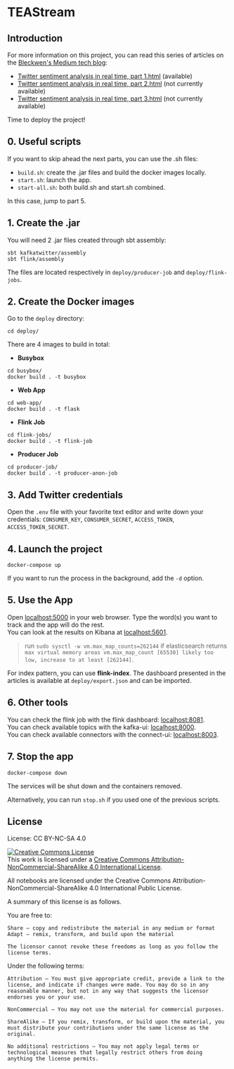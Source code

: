 # TEAStream

## Introduction

For more information on this project, you can read this series of articles on the [Bleckwen's Medium tech blog](https://medium.com/bleckwen):

- [Twitter sentiment analysis in real time, part 1.html](https://medium.com/bleckwen/twitter-sentiment-analysis-in-real-time-part-1-be3fcc0bb4a2) (available)
- [Twitter sentiment analysis in real time, part 2.html]() (not currently available)
- [Twitter sentiment analysis in real time, part 3.html]() (not currently available)

Time to deploy the project!

## 0. Useful scripts

If you want to skip ahead the next parts, you can use the .sh files:

- `build.sh`: create the .jar files and build the docker images locally.
- `start.sh`: launch the app.
- `start-all.sh`: both build.sh and start.sh combined.

In this case, jump to part 5.

## 1. Create the .jar

You will need 2 .jar files created through sbt assembly:

```
sbt kafkatwitter/assembly
sbt flink/assembly
```

The files are located respectively in `deploy/producer-job` and `deploy/flink-jobs`.

## 2. Create the Docker images

Go to the `deploy` directory:

```
cd deploy/
```

There are 4 images to build in total:

- **Busybox**
```
cd busybox/
docker build . -t busybox
```
- **Web App**  
```
cd web-app/
docker build . -t flask
```
- **Flink Job** 
```
cd flink-jobs/
docker build . -t flink-job
```
- **Producer Job**  
```
cd producer-job/
docker build . -t producer-anon-job
```

## 3. Add Twitter credentials

Open the `.env` file with your favorite text editor and write down your credentials: `CONSUMER_KEY`, `CONSUMER_SECRET`, `ACCESS_TOKEN`, `ACCESS_TOKEN_SECRET`.

## 4. Launch the project

```
docker-compose up
```
If you want to run the process in the background, add the `-d` option.

## 5. Use the App

Open [localhost:5000](https://localhost:5000) in your web browser. Type the word(s) you want to track and the app will do the rest.  
You can look at the results on Kibana at [localhost:5601](https://localhost:5601).
> run `sudo sysctl -w vm.max_map_counts=262144` if elasticsearch returns `max virtual memory areas vm.max_map_count [65530] likely too low, increase to at least [262144]`.

For index pattern, you can use **flink-index**. The dashboard presented in the articles is available at `deploy/export.json` and can be imported.

## 6. Other tools

You can check the flink job with the flink dashboard: [localhost:8081](http://localhost:8081).  
You can check available topics with the kafka-ui: [localhost:8000](http://localhost:8000).  
You can check available connectors with the connect-ui: [localhost:8003](http://localhost:8003).  

## 7. Stop the app

```
docker-compose down
```
The services will be shut down and the containers removed.  

Alternatively, you can run `stop.sh` if you used one of the previous scripts.

## License

License: CC BY-NC-SA 4.0

<a rel="license" href="http://creativecommons.org/licenses/by-nc-sa/4.0/"><img alt="Creative Commons License" style="border-width:0" src="https://i.creativecommons.org/l/by-nc-sa/4.0/88x31.png" /></a><br />This work is licensed under a <a rel="license" href="http://creativecommons.org/licenses/by-nc-sa/4.0/">Creative Commons Attribution-NonCommercial-ShareAlike 4.0 International License</a>.

All notebooks are licensed under the Creative Commons Attribution-NonCommercial-ShareAlike 4.0 International Public License.

A summary of this license is as follows.

You are free to:

    Share — copy and redistribute the material in any medium or format
    Adapt — remix, transform, and build upon the material

    The licensor cannot revoke these freedoms as long as you follow the license terms.

Under the following terms:

    Attribution — You must give appropriate credit, provide a link to the license, and indicate if changes were made. You may do so in any reasonable manner, but not in any way that suggests the licensor endorses you or your use.

    NonCommercial — You may not use the material for commercial purposes.

    ShareAlike — If you remix, transform, or build upon the material, you must distribute your contributions under the same license as the original.

    No additional restrictions — You may not apply legal terms or technological measures that legally restrict others from doing anything the license permits.
